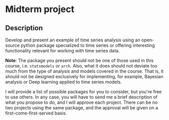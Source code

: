 # Midterm project

## Description
Develop and present an example of time series analysis using an open-source python package specialized to time series or offering interesting functionality relevant for working with time series data.

__Note__: The package you present should not be one of those used in this course, i.e. `statsmodels` or `arch`. Also, what it does should not deviate too much from the type of analysis and models covered in the course. That is, it should not be designed exclusively for implementing, for example, Bayesian analysis or Deep learning applied to time series models. 

I will provide a list of possible packages for you to consider, but you're free to use others. In any case, you will have to send me a brief description of what you propose to do, and I will approve each project. There can be no two projects using the same package, and the approval will be given on a first-come-first-served basis.

<!---
For an overview/comparison of many python packages for time series, see [here](https://siebert-julien.github.io/time-series-analysis-python/overview.html) ([paper](https://arxiv.org/abs/2104.07406))

Here are some more options:
* [AutoTS](https://github.com/winedarksea/AutoTS) 
* [Sktime](https://www.sktime.org/en/stable/)
* [PyAF](https://github.com/antoinecarme/pyaf)
--->